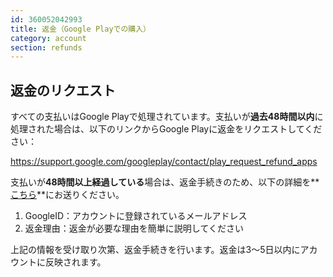 ```yaml
---
id: 360052042993
title: 返金（Google Playでの購入）
category: account
section: refunds
---
```

## 返金のリクエスト

すべての支払いはGoogle Playで処理されています。支払いが**過去48時間以内**に処理された場合は、以下のリンクからGoogle Playに返金をリクエストしてください：

<https://support.google.com/googleplay/contact/play_request_refund_apps>

支払いが**48時間以上経過している**場合は、返金手続きのため、以下の詳細を**[こちら](https://help.studycat.com/hc/en-gb/requests/new)**にお送りください。

1. GoogleID：アカウントに登録されているメールアドレス
2. 返金理由：返金が必要な理由を簡単に説明してください

上記の情報を受け取り次第、返金手続きを行います。返金は3〜5日以内にアカウントに反映されます。

